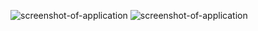 ![screenshot-of-application](./assets/weather1.png)
![screenshot-of-application](./assets/weather2.png)